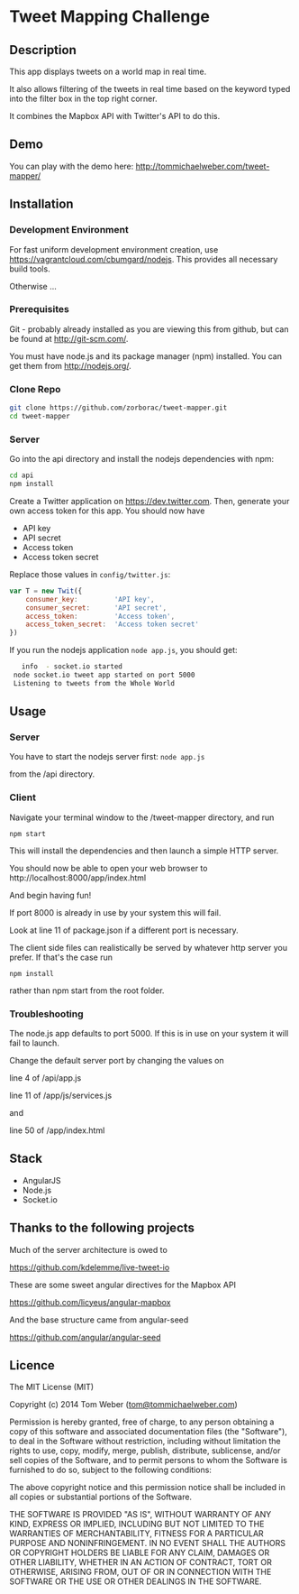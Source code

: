 # Tweet Mapping Challenge

## Description

This app displays tweets on a world map in real time. 

It also allows filtering of the tweets in real time based on the keyword typed into the filter box in the top right corner. 

It combines the Mapbox API with Twitter's API to do this.

## Demo

You can play with the demo here: http://tommichaelweber.com/tweet-mapper/

## Installation

### Development Environment

For fast uniform development environment creation, use https://vagrantcloud.com/cbumgard/nodejs. This provides all necessary build tools.

Otherwise ... 

### Prerequisites

Git - probably already installed as you are viewing this from github, but can be found at http://git-scm.com/.

You must have node.js and its package manager (npm) installed. You can get them from http://nodejs.org/.

### Clone Repo

```bash
git clone https://github.com/zorborac/tweet-mapper.git
cd tweet-mapper
```

### Server

Go into the api directory and install the nodejs dependencies with npm:
```bash
cd api
npm install
```

Create a Twitter application on https://dev.twitter.com. Then, generate your own access token for this app. You should now have
* API key
* API secret
* Access token
* Access token secret

Replace those values in `config/twitter.js`:
```javascript
var T = new Twit({
    consumer_key:         'API key',
    consumer_secret:      'API secret',
    access_token:         'Access token',
    access_token_secret:  'Access token secret'
})
```

If you run the nodejs application `node app.js`, you should get:
```bash
   info  - socket.io started
 node socket.io tweet app started on port 5000
 Listening to tweets from the Whole World
```

## Usage

### Server

You have to start the nodejs server first: `node app.js`

from the /api directory.

### Client
  
Navigate your terminal window to the /tweet-mapper directory, and run

```
npm start
```

This will install the dependencies and then launch a simple HTTP server.

You should now be able to open your web browser to http://localhost:8000/app/index.html

And begin having fun!

If port 8000 is already in use by your system this will fail.

Look at line 11 of package.json
if a different port is necessary. 

The client side files can realistically be served by whatever http server you prefer.
If that's the case run

```
npm install
```

rather than npm start from the root folder.


### Troubleshooting

The node.js app defaults to port 5000. If this is in use on your system it will fail to launch. 

Change the default server port by changing the values on 

line 4 of /api/app.js

line 11 of /app/js/services.js

and 

line 50 of /app/index.html


## Stack

* AngularJS
* Node.js
* Socket.io

## Thanks to the following projects

Much of the server architecture is owed to

https://github.com/kdelemme/live-tweet-io

These are some sweet angular directives for the Mapbox API

https://github.com/licyeus/angular-mapbox

And the base structure came from angular-seed

https://github.com/angular/angular-seed

## Licence
The MIT License (MIT)

Copyright (c) 2014 Tom Weber (tom@tommichaelweber.com)

Permission is hereby granted, free of charge, to any person obtaining a copy
of this software and associated documentation files (the "Software"), to deal
in the Software without restriction, including without limitation the rights
to use, copy, modify, merge, publish, distribute, sublicense, and/or sell
copies of the Software, and to permit persons to whom the Software is
furnished to do so, subject to the following conditions:

The above copyright notice and this permission notice shall be included in
all copies or substantial portions of the Software.

THE SOFTWARE IS PROVIDED "AS IS", WITHOUT WARRANTY OF ANY KIND, EXPRESS OR
IMPLIED, INCLUDING BUT NOT LIMITED TO THE WARRANTIES OF MERCHANTABILITY,
FITNESS FOR A PARTICULAR PURPOSE AND NONINFRINGEMENT. IN NO EVENT SHALL THE
AUTHORS OR COPYRIGHT HOLDERS BE LIABLE FOR ANY CLAIM, DAMAGES OR OTHER
LIABILITY, WHETHER IN AN ACTION OF CONTRACT, TORT OR OTHERWISE, ARISING FROM,
OUT OF OR IN CONNECTION WITH THE SOFTWARE OR THE USE OR OTHER DEALINGS IN
THE SOFTWARE.
